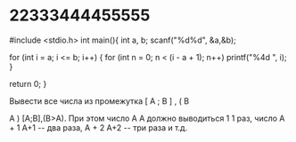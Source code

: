 # 22333444455555

#include <stdio.h>
int main(){
int a, b;
scanf("%d%d", &a,&b);

for (int i = a; i <= b; i++) 
{
  for (int n = 0; n < (i - a + 1); n++)
  printf("%4d ", i);
}

return 0;
}

Вывести все числа из промежутка 
[
A
;
B
]
,
(
B
>
A
)
[A;B],(B>A). При этом число 
A
A должно выводиться 
1
1 раз, число 
A
+
1
A+1 -- два раза, 
A
+
2
A+2 -- три раза и т.д.
